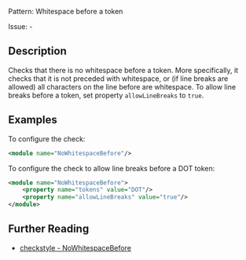 Pattern: Whitespace before a token

Issue: -

## Description

Checks that there is no whitespace before a token. More specifically, it checks that it is not preceded with whitespace, or (if line breaks are allowed) all characters on the line before are whitespace. To allow line breaks before a token, set property `allowLineBreaks` to `true`. 

## Examples

To configure the check: 


```xml
<module name="NoWhitespaceBefore"/>
```
        

To configure the check to allow line breaks before a DOT token: 


```xml
<module name="NoWhitespaceBefore">
    <property name="tokens" value="DOT"/>
    <property name="allowLineBreaks" value="true"/>
</module>
```

## Further Reading

* [checkstyle - NoWhitespaceBefore](https://checkstyle.sourceforge.io/checks/whitespace/nowhitespacebefore.html#NoWhitespaceBefore)
